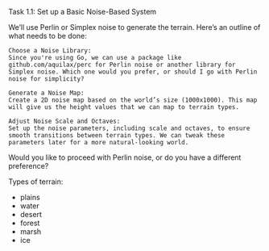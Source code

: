 Task 1.1: Set up a Basic Noise-Based System

We’ll use Perlin or Simplex noise to generate the terrain. Here’s an outline of what needs to be done:

    Choose a Noise Library:
    Since you're using Go, we can use a package like github.com/aquilax/perc for Perlin noise or another library for Simplex noise. Which one would you prefer, or should I go with Perlin noise for simplicity?

    Generate a Noise Map:
    Create a 2D noise map based on the world’s size (1000x1000). This map will give us the height values that we can map to terrain types.

    Adjust Noise Scale and Octaves:
    Set up the noise parameters, including scale and octaves, to ensure smooth transitions between terrain types. We can tweak these parameters later for a more natural-looking world.

Would you like to proceed with Perlin noise, or do you have a different preference?

Types of terrain:
- plains
- water
- desert
- forest
- marsh 
- ice
